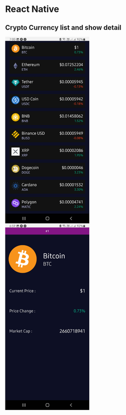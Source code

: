 # React Native

## Crypto Currency list and show detail

<img src="https://github.com/Mojtaba-Pourkhanlar/Native_Show_List_and_Details/blob/main/assets/1.jpg" width="270px" height="600px" align="center">
<img src="https://github.com/Mojtaba-Pourkhanlar/Native_Show_List_and_Details/blob/main/assets/2.jpg" width="270px" height="600px" align="center">
